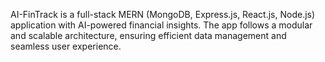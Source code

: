 AI-FinTrack is a full-stack MERN (MongoDB, Express.js, React.js, Node.js) application with AI-powered financial insights. The app follows a modular and scalable architecture, ensuring efficient data management and seamless user experience.

